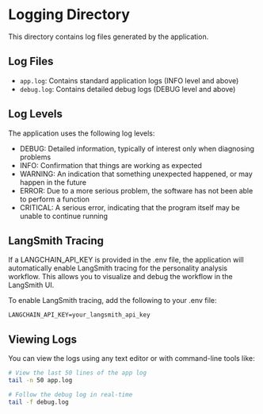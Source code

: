 # Logging Directory

This directory contains log files generated by the application.

## Log Files

- `app.log`: Contains standard application logs (INFO level and above)
- `debug.log`: Contains detailed debug logs (DEBUG level and above)

## Log Levels

The application uses the following log levels:

- DEBUG: Detailed information, typically of interest only when diagnosing problems
- INFO: Confirmation that things are working as expected
- WARNING: An indication that something unexpected happened, or may happen in the future
- ERROR: Due to a more serious problem, the software has not been able to perform a function
- CRITICAL: A serious error, indicating that the program itself may be unable to continue running

## LangSmith Tracing

If a LANGCHAIN_API_KEY is provided in the .env file, the application will automatically enable LangSmith tracing for the personality analysis workflow. This allows you to visualize and debug the workflow in the LangSmith UI.

To enable LangSmith tracing, add the following to your .env file:

```
LANGCHAIN_API_KEY=your_langsmith_api_key
```

## Viewing Logs

You can view the logs using any text editor or with command-line tools like:

```bash
# View the last 50 lines of the app log
tail -n 50 app.log

# Follow the debug log in real-time
tail -f debug.log
``` 
